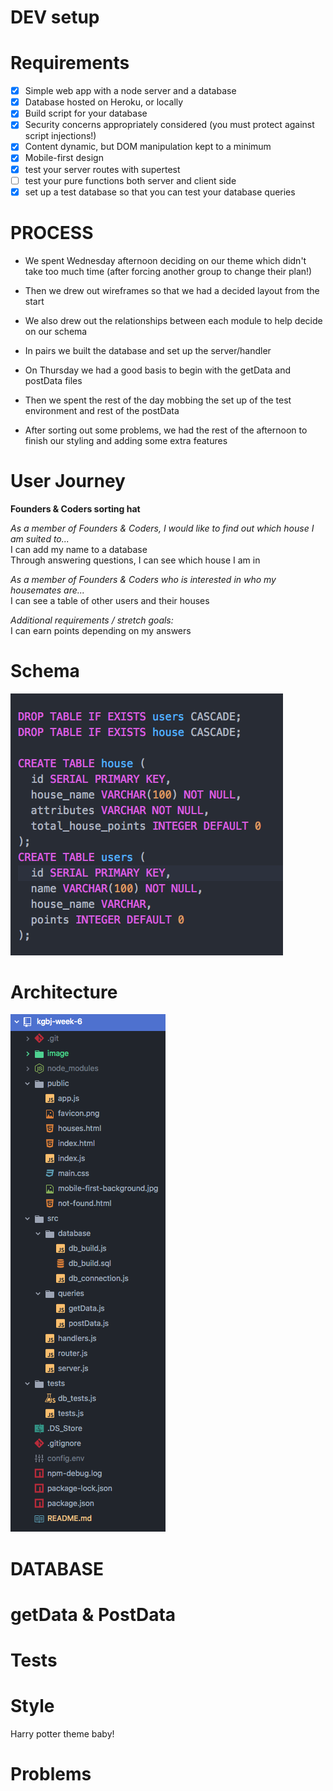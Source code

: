
# DEV setup

# Requirements

- [X] Simple web app with a node server and a database
- [X] Database hosted on Heroku, or locally
- [X] Build script for your database
- [X] Security concerns appropriately considered (you must protect against script injections!)
- [X] Content dynamic, but DOM manipulation kept to a minimum
- [X] Mobile-first design
- [X] test your server routes with supertest
- [ ] test your pure functions both server and client side
- [X] set up a test database so that you can test your database queries

# PROCESS

- We spent Wednesday afternoon deciding on our theme which didn't take too much time (after forcing another group to change their plan!)
- Then we drew out wireframes so that we had a decided layout from the start
- We also drew out the relationships between each module to help decide on our schema
- In pairs we built the database and set up the server/handler

- On Thursday we had a good basis to begin with the getData and postData files
- Then we spent the rest of the day mobbing the set up of the test environment and rest of the postData
- After sorting out some problems, we had the rest of the afternoon to finish our styling and adding some extra features

# User Journey

**Founders & Coders sorting hat**<br>

*As a member of Founders & Coders, I would like to find out which house I am suited to...*<br>
I can add my name to a database<br>
Through answering questions, I can see which house I am in<br>

*As a member of Founders & Coders who is interested in who my housemates are...*<br>
I can see a table of other users and their houses<br>

*Additional requirements / stretch goals:*<br>
I can earn points depending on my answers<br>

# Schema

![Schema](image/schema.png)

# Architecture

![Architecture](image/architecture.png)

# DATABASE

# getData & PostData

# Tests

# Style

Harry potter theme baby!

# Problems
